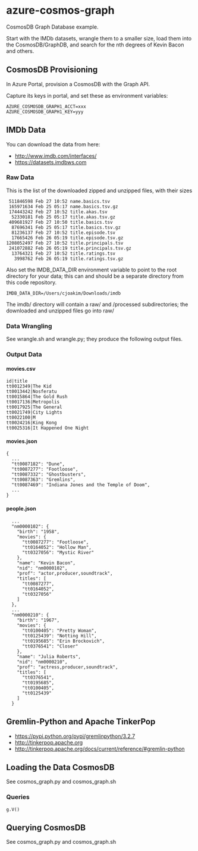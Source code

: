 # azure-cosmos-graph

CosmosDB Graph Database example.

Start with the IMDb datasets, wrangle them to a smaller size, load them into
the CosmosDB/GraphDB, and search for the nth degrees of Kevin Bacon and others.

## CosmosDB Provisioning

In Azure Portal, provision a CosmosDB with the Graph API.

Capture its keys in portal, and set these as environment variables:
```
AZURE_COSMOSDB_GRAPH1_ACCT=xxx
AZURE_COSMOSDB_GRAPH1_KEY=yyy
```

## IMDb Data

You can download the data from here:

- http://www.imdb.com/interfaces/
- https://datasets.imdbws.com

### Raw Data

This is the list of the downloaded zipped and unzipped files, with their sizes
```
 511846598 Feb 27 10:52 name.basics.tsv
 165971634 Feb 25 05:17 name.basics.tsv.gz
 174443242 Feb 27 10:52 title.akas.tsv
  52330181 Feb 25 05:17 title.akas.tsv.gz
 409681927 Feb 27 10:50 title.basics.tsv
  87696341 Feb 25 05:17 title.basics.tsv.gz
  81236137 Feb 27 10:52 title.episode.tsv
  17665426 Feb 26 05:19 title.episode.tsv.gz
1208052497 Feb 27 10:52 title.principals.tsv
 241072882 Feb 26 05:19 title.principals.tsv.gz
  13764321 Feb 27 10:52 title.ratings.tsv
   3998762 Feb 26 05:19 title.ratings.tsv.gz
```

Also set the IMDB_DATA_DIR environment variable to point to the root directory
for your data; this can and should be a separate directory from this code repository.
```
IMDB_DATA_DIR=/Users/cjoakim/Downloads/imdb
```

The imdb/ directory will contain a raw/ and /processed subdirectories;
the downloaded and unzipped files go into raw/

### Data Wrangling

See wrangle.sh and wrangle.py; they produce the following output files.

### Output Data

#### movies.csv
```
id|title
tt0012349|The Kid
tt0013442|Nosferatu
tt0015864|The Gold Rush
tt0017136|Metropolis
tt0017925|The General
tt0021749|City Lights
tt0022100|M
tt0024216|King Kong
tt0025316|It Happened One Night
```

#### movies.json
```
{
  ...
  "tt0087182": "Dune",
  "tt0087277": "Footloose",
  "tt0087332": "Ghostbusters",
  "tt0087363": "Gremlins",
  "tt0087469": "Indiana Jones and the Temple of Doom",
  ...
}
```

#### people.json
```
  ...
  "nm0000102": {
    "birth": "1958",
    "movies": {
      "tt0087277": "Footloose",
      "tt0164052": "Hollow Man",
      "tt0327056": "Mystic River"
    },
    "name": "Kevin Bacon",
    "nid": "nm0000102",
    "prof": "actor,producer,soundtrack",
    "titles": [
      "tt0087277",
      "tt0164052",
      "tt0327056"
    ]
  },
  ...
  "nm0000210": {
    "birth": "1967",
    "movies": {
      "tt0100405": "Pretty Woman",
      "tt0125439": "Notting Hill",
      "tt0195685": "Erin Brockovich",
      "tt0376541": "Closer"
    },
    "name": "Julia Roberts",
    "nid": "nm0000210",
    "prof": "actress,producer,soundtrack",
    "titles": [
      "tt0376541",
      "tt0195685",
      "tt0100405",
      "tt0125439"
    ]
  }
```

## Gremlin-Python and Apache TinkerPop

- https://pypi.python.org/pypi/gremlinpython/3.2.7
- http://tinkerpop.apache.org
- http://tinkerpop.apache.org/docs/current/reference/#gremlin-python

## Loading the Data CosmosDB

See cosmos_graph.py and cosmos_graph.sh

### Queries

```
g.V()
```



## Querying CosmosDB

See cosmos_graph.py and cosmos_graph.sh

